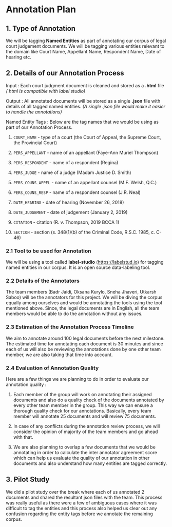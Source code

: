 # Annotation Plan


## 1. Type of Annotation

We will be tagging **Named Entities** as part of annotating our corpus of legal court judgement documents. We will be tagging various entities relevant to the domain like Court Name, Appellant Name, Respondent Name, Date of hearing etc. 

## 2. Details of our Annotation Process

Input : Each court judgment document is cleaned and stored as a **.html** file *(.html is compatible with label studio)*

Output : All annotated documents will be stored as a single **.json** file with details of all tagged named entities. *(A single .json file would make it easier to handle the annotations)*

Named Entity Tags : Below are the tag names that we would be using as part of our Annotation Process. 

1) `COURT_NAME` - type of a court (the Court of Appeal, the Supreme Court, the Provincial Court)

2) `PERS_APPELLANT`  - name of an appellant (Faye-Ann Muriel Thompson)

3) `PERS_RESPONDENT` - name of a respondent (Regina)

4) `PERS_JUDGE` - name of a judge (Madam Justice D. Smith)

5) `PERS_COUNS_APPEL` - name of an appellant counsel (M.F. Welsh, Q.C.)

6) `PERS_COUNS_RESP` - name of a respondent counsel (J.R. Neal)

4) `DATE_HEARING` - date of hearing (November 26, 2018)

5) `DATE_JUDGEMENT` - date of judgement (January 2, 2019)

6) `CITATION` - citation (R. v. Thompson, 2019 BCCA 1)

7) `SECTION` - section (s. 348(1)(b) of the Criminal Code, R.S.C. 1985, c. C-46)


### 2.1 Tool to be used for Annotation

We will be using a tool called **label-studio** (https://labelstud.io) for tagging named entities in our corpus. It is an open source data-labeling tool.

### 2.2 Details of the Annotators

The team members (Badr Jaidi, Oksana Kurylo, Sneha Jhaveri, Utkarsh Saboo) will be the annotators for this project. We will be diving the corpus equally among ourselves and would be annotating the tools using the tool mentioned above. Since, the legal documents are in English, all the team members would be able to do the annotation without any issues.

### 2.3 Estimation of the Annotation Process Timeline

We aim to annotate around 100 legal documents before the next milestone. The estimated time for annotating each document is 30 minutes and since each of us will also be reviewing the annotations done by one other team member, we are also taking that time into account. 

### 2.4 Evaluation of Annotation Quality

Here are a few things we are planning to do in order to evaluate our annotation quality :

1) Each member of the group will work on annotating their assigned documents and also do a quality check of the documents annotated by every other team member in the group. This way we can ensure a thorough quality check for our annotations. Basically, every team member will annotate 25 documents and will review 75 documents.

2) In case of any conflicts during the annotation review process, we will consider the opinion of majority of the team members and go ahead with that.

3) We are also planning to overlap a few documents that we would be annotating in order to calculate the inter annotator agreement score which can help us evaluate the quality of our annotation in other documents and also understand how many entities are tagged correctly.

## 3. Pilot Study

We did a pilot study over the break where each of us annotated 2 documents and shared the resultant json files with the team. This process was really useful as there were a few of ambiguous cases where it was difficult to tag the entities and this process also helped us clear out any confusion regarding the entity tags before we annotate the remaining corpus. 
